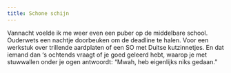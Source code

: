 ```yaml
---
title: Schone schijn
---
```

Vannacht voelde ik me weer even een puber op de middelbare school. Ouderwets een nachtje doorbeuken om de deadline te halen. Voor een werkstuk over trillende aardplaten of een SO met Duitse kutzinnetjes. En dat iemand dan ‘s ochtends vraagt of je goed geleerd hebt, waarop je met stuwwallen onder je ogen antwoordt: “Mwah, heb eigenlijks niks gedaan.”
